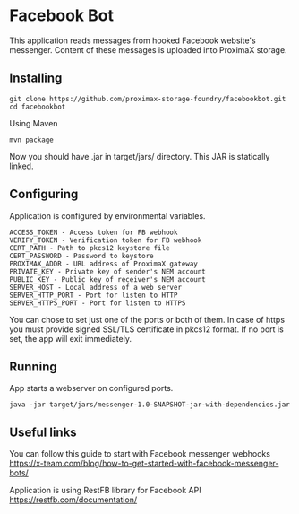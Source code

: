 # Facebook Bot

This application reads messages from hooked Facebook website's messenger. Content of these messages is uploaded into ProximaX storage.

## Installing
```
git clone https://github.com/proximax-storage-foundry/facebookbot.git
cd facebookbot
```
Using Maven
```
mvn package
```
Now you should have .jar in target/jars/ directory. This JAR is statically linked.

## Configuring
Application is configured by environmental variables.

```
ACCESS_TOKEN - Access token for FB webhook
VERIFY_TOKEN - Verification token for FB webhook
CERT_PATH - Path to pkcs12 keystore file
CERT_PASSWORD - Password to keystore
PROXIMAX_ADDR - URL address of ProximaX gateway
PRIVATE_KEY - Private key of sender's NEM account
PUBLIC_KEY - Public key of receiver's NEM account
SERVER_HOST - Local address of a web server
SERVER_HTTP_PORT - Port for listen to HTTP
SERVER_HTTPS_PORT - Port for listen to HTTPS
```

You can chose to set just one of the ports or both of them. In case of https you must provide signed SSL/TLS certificate in pkcs12 format. If no port is set, the app will exit immediately.

## Running
App starts a webserver on configured ports. 

```
java -jar target/jars/messenger-1.0-SNAPSHOT-jar-with-dependencies.jar
```
## Useful links
You can follow this guide to start with Facebook messenger webhooks  
https://x-team.com/blog/how-to-get-started-with-facebook-messenger-bots/

Application is using RestFB library for Facebook API  
https://restfb.com/documentation/
